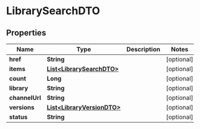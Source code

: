 # LibrarySearchDTO

## Properties
Name | Type | Description | Notes
------------ | ------------- | ------------- | -------------
**href** | **String** |  |  [optional]
**items** | [**List&lt;LibrarySearchDTO&gt;**](LibrarySearchDTO.md) |  |  [optional]
**count** | **Long** |  |  [optional]
**library** | **String** |  |  [optional]
**channelUrl** | **String** |  |  [optional]
**versions** | [**List&lt;LibraryVersionDTO&gt;**](LibraryVersionDTO.md) |  |  [optional]
**status** | **String** |  |  [optional]
